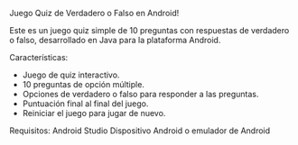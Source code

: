 Juego Quiz de Verdadero o Falso en Android!

Este es un juego quiz simple de 10 preguntas con respuestas de verdadero o falso, desarrollado en Java para la plataforma Android. 


Características:
- Juego de quiz interactivo.
- 10 preguntas de opción múltiple.
- Opciones de verdadero o falso para responder a las preguntas.
- Puntuación final al final del juego.
- Reiniciar el juego para jugar de nuevo.

Requisitos:
Android Studio
Dispositivo Android o emulador de Android
